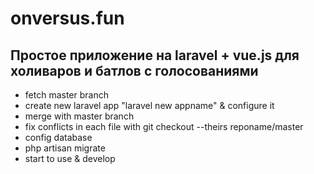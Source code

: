 # onversus.fun

<h2>Простое приложение на laravel + vue.js для холиваров и батлов с голосованиями</h2>

<ul>
  <li>fetch master branch</li>
  <li>create new laravel app "laravel new appname" & configure it</li>
  <li>merge with master branch</li>
  <li>fix conflicts in each file with git checkout --theirs reponame/master</li>
  <li>config database</li>
  <li>php artisan migrate</li>
  <li>start to use & develop</li>
</ul>
